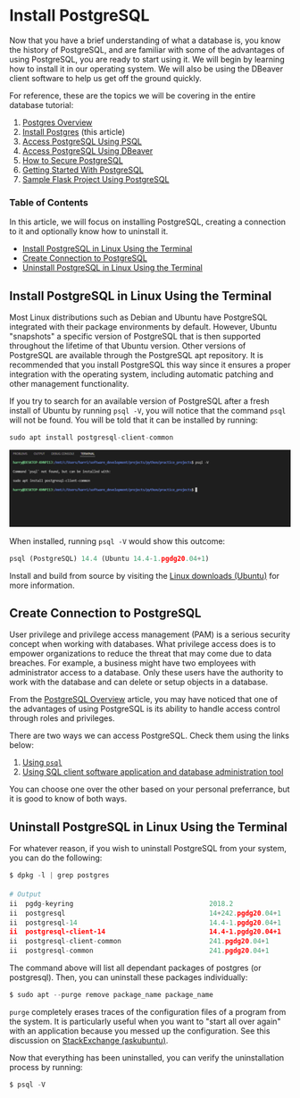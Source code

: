 # Install PostgreSQL

Now that you have a brief understanding of what a database is, you know the history of PostgreSQL, and are familiar with some of the advantages of using PostgreSQL, you are ready to start using it. We will begin by learning how to install it in our operating system. We will also be using the DBeaver client software to help us get off the ground quickly.

For reference, these are the topics we will be covering in the entire database tutorial:

1. [Postgres Overview](/databases/00_postgresql_overview.md)
2. [Install Postgres](/databases/01_install_postgresql.md) (this article)
3. [Access PostgreSQL Using PSQL](/databases/access_postgresql/psql.md)
4. [Access PostgreSQL Using DBeaver](/databases/access_postgresql/dbeaver.md)
5. [How to Secure PostgreSQL](/databases/02_how_to_secure_postgresql.md)
6. [Getting Started With PostgreSQL](/databases/03_getting_started_with_postgresql.md)
7. [Sample Flask Project Using PostgreSQL](/databases/project_configure_postgres_in_flask.md)

### Table of Contents

In this article, we will focus on installing PostgreSQL, creating a connection to it and optionally know how to uninstall it.

- [Install PostgreSQL in Linux Using the Terminal](#install-postgresql-in-linux-using-the-terminal)
- [Create Connection to PostgreSQL](#create-connection-to-postgresql)
- [Uninstall PostgreSQL in Linux Using the Terminal](#uninstall-postgresql-in-linux-using-the-terminal)


## Install PostgreSQL in Linux Using the Terminal

Most Linux distributions such as Debian and Ubuntu have PostgreSQL integrated with their package environments by default. However, Ubuntu "snapshots" a specific version of PostgreSQL that is then supported throughout the lifetime of that Ubuntu version. Other versions of PostgreSQL are available through the PostgreSQL apt repository. It is recommended that you install PostgreSQL this way since it ensures a proper integration with the operating system, including automatic patching and other management functionality.

If you try to search for an available version of PostgreSQL after a fresh install of Ubuntu by running `psql -V`, you will notice that the command `psql` will not be found. You will be told that it can be installed by running:

```python
sudo apt install postgresql-client-common
```

![No postresql](/images/databases/postgresql/no_postgresql.png)

When installed, running `psql -V` would show this outcome:

```python
psql (PostgreSQL) 14.4 (Ubuntu 14.4-1.pgdg20.04+1)
```

Install and build from source by visiting the [Linux downloads (Ubuntu)](https://www.postgresql.org/download/linux/ubuntu/) for more information.


## Create Connection to PostgreSQL

User privilege and privilege access management (PAM) is a serious security concept when working with databases. What privilege access does is to empower organizations to reduce the threat that may come due to data breaches. For example, a business might have two employees with administrator access to a database. Only these users have the authority to work with the database and can delete or setup objects in a database.

From the [PostgreSQL Overview](postgresql.md) article, you may have noticed that one of the advantages of using PostgreSQL is its ability to handle access control through roles and privileges. 

There are two ways we can access PostgreSQL. Check them using the links below:

1. [Using `psql`](/databases/access_postgresql/psql.md)
2. [Using SQL client software application and database administration tool](/databases/access_postgresql/dbeaver.md)

You can choose one over the other based on your personal preferrance, but it is good to know of both ways.


## Uninstall PostgreSQL in Linux Using the Terminal

For whatever reason, if you wish to uninstall PostgreSQL from your system, you can do the following:

```python
$ dpkg -l | grep postgres

# Output
ii  pgdg-keyring                                  2018.2                               all          keyring for apt.postgresql.org
ii  postgresql                                    14+242.pgdg20.04+1                   all          object-relational SQL database (supported version)
ii  postgresql-14                                 14.4-1.pgdg20.04+1                   amd64        The World's Most Advanced Open Source Relational Database
ii  postgresql-client-14                          14.4-1.pgdg20.04+1                   amd64        front-end programs for PostgreSQL 14
ii  postgresql-client-common                      241.pgdg20.04+1                      all          manager for multiple PostgreSQL client versions
ii  postgresql-common                             241.pgdg20.04+1                      all          PostgreSQL database-cluster manager
```

The command above will list all dependant packages of postgres (or postgresql). Then, you can uninstall these packages individually:

```python
$ sudo apt --purge remove package_name package_name
```

`purge` completely erases traces of the configuration files of a program from the system. It is particularly useful when you want to "start all over again" with an application because you messed up the configuration. See this discussion on [StackExchange (askubuntu)](https://askubuntu.com/a/187891/789542).

Now that everything has been uninstalled, you can verify the uninstallation process by running:

```python
$ psql -V
```
